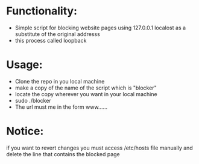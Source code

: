 # Functionality:
- Simple script for blocking website pages using 127.0.0.1 localost as a substitute of the original addresss
- this process called loopback


# Usage:
- Clone the repo in you local machine
- make a copy of the name of the script which is "blocker"
- locate the copy wherever you want in your local machine
- sudo ./blocker <url>
- The url must me in the form www......

# Notice:
if you want to revert changes you must access /etc/hosts file manually and delete the line that contains the blocked page
